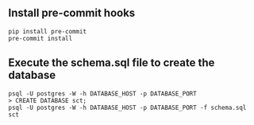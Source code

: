 ## Install pre-commit hooks
```
pip install pre-commit
pre-commit install
```

## Execute the schema.sql file to create the database
```
psql -U postgres -W -h DATABASE_HOST -p DATABASE_PORT
> CREATE DATABASE sct;
psql -U postgres -W -h DATABASE_HOST -p DATABASE_PORT -f schema.sql sct
```
